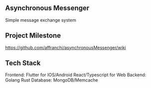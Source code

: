 ## Asynchronous Messenger
Simple message exchange system

## Project Milestone

https://github.com/affranchi/asynchronousMessenger/wiki

## Tech Stack

Frontend: Flutter for IOS/Android
          React/Typescript for Web
Backend: Golang
         Rust
Database: MongoDB/Memcache

